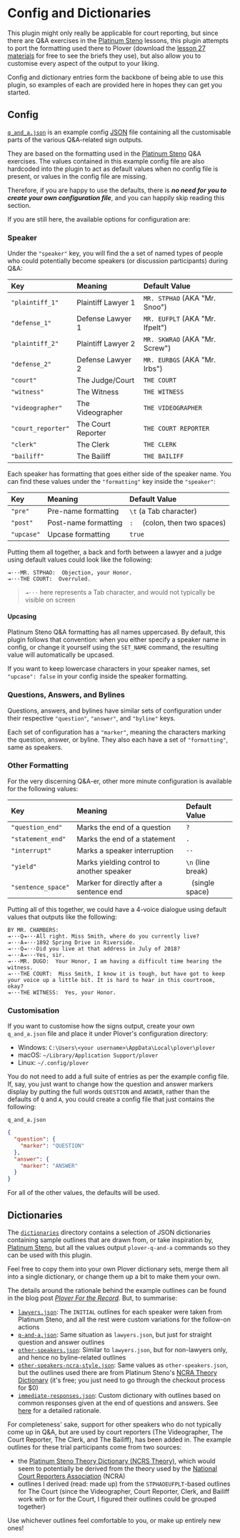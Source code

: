 # Config and Dictionaries

This plugin might only really be applicable for court reporting, but since
there are Q&A exercises in the [Platinum Steno][] lessons, this plugin attempts
to port the formatting used there to Plover (download the
[lesson 27 materials][Platinum Steno Lesson 27 lesson materials] for free to see
the briefs they use), but also allow you to customise every aspect of the output
to your liking.

Config and dictionary entries form the backbone of being able to use this
plugin, so examples of each are provided here in hopes they can get you started.

## Config

[`q_and_a.json`][] is an example config [JSON][] file containing all the
customisable parts of the various Q&A-related sign outputs. 

They are based on the formatting used in the [Platinum Steno][] Q&A exercises.
The values contained in this example config file are also hardcoded into the
plugin to act as default values when no config file is present, or values in
the config file are missing.

Therefore, if you are happy to use the defaults, there is _**no need for you to
create your own configuration file**_, and you can happily skip reading this
section.

If you are still here, the available options for configuration are:

### Speaker

Under the `"speaker"` key, you will find the a set of named types of people who
could potentially become speakers (or discussion participants) during Q&A:

| Key              | Meaning           | Default Value                 |
|:-----------------|:------------------|:------------------------------|
|`"plaintiff_1"`   |Plaintiff Lawyer 1 |`MR. STPHAO` (AKA "Mr. Snoo")  |
|`"defense_1"`     |Defense Lawyer 1   |`MR. EUFPLT` (AKA "Mr. Ifpelt")|
|`"plaintiff_2"`   |Plaintiff Lawyer 2 |`MR. SKWRAO` (AKA "Mr. Screw") |
|`"defense_2"`     |Defense Lawyer 2   |`MR. EURBGS` (AKA "Mr. Irbs")  |
|`"court"`         |The Judge/Court    |`THE COURT`                    |
|`"witness"`       |The Witness        |`THE WITNESS`                  |
|`"videographer"`  |The Videographer   |`THE VIDEOGRAPHER`             |
|`"court_reporter"`|The Court Reporter |`THE COURT REPORTER`           |
|`"clerk"`         |The Clerk          |`THE CLERK`                    |
|`"bailiff"`       |The Bailiff        |`THE BAILIFF`                  |

Each speaker has formatting that goes either side of the speaker name. You can
find these values under the `"formatting"` key inside the `"speaker"`:

| Key      | Meaning            | Default Value                |
|:---------|:-------------------|:-----------------------------|
|`"pre"`   |Pre-name formatting |`\t` (a Tab character)        |
|`"post"`  |Post-name formatting|`:  ` (colon, then two spaces)|
|`"upcase"`|Upcase formatting   |`true`                        |

Putting them all together, a back and forth between a lawyer and a judge using
default values could look like the following:

```
⇥···MR. STPHAO:  Objection, your Honor.
⇥···THE COURT:  Overruled.
```

> `⇥···` here represents a Tab character, and would not typically be visible on
> screen

#### Upcasing

Platinum Steno Q&A formatting has all names uppercased. By default, this plugin
follows that convention: when you either specify a speaker name in config, or
change it yourself using the `SET_NAME` command, the resulting value will
automatically be upcased.

If you want to keep lowercase characters in your speaker names, set
`"upcase": false` in your config inside the speaker formatting.

### Questions, Answers, and Bylines

Questions, answers, and bylines have similar sets of configuration under their
respective `"question"`, `"answer"`, and `"byline"` keys.

Each set of configuration has a `"marker"`, meaning the characters marking the
question, answer, or byline. They also each have a set of `"formatting"`,
same as speakers.

### Other Formatting

For the very discerning Q&A-er, other more minute configuration is available for
the following values:

| Key              | Meaning                                 | Default Value    |
|:-----------------|:----------------------------------------|:-----------------|
|`"question_end"`  |Marks the end of a question              |`?`               |
|`"statement_end"` |Marks the end of a statement             |`.`               |
|`"interrupt"`     |Marks a speaker interruption             |`--`              |
|`"yield"`         |Marks yielding control to another speaker|`\n` (line break) |
|`"sentence_space"`|Marker for directly after a sentence end |` ` (single space)|

Putting all of this together, we could have a 4-voice dialogue using default
values that outputs like the following:

```
BY MR. CHAMBERS:
⇥···Q⇥···All right. Miss Smith, where do you currently live?
⇥···A⇥···1892 Spring Drive in Riverside.
⇥···Q⇥···Did you live at that address in July of 2018?
⇥···A⇥···Yes, sir.
⇥···MR. DUGO:  Your Honor, I am having a difficult time hearing the witness.
⇥···THE COURT:  Miss Smith, I know it is tough, but have got to keep your voice up a little bit. It is hard to hear in this courtroom, okay?
⇥···THE WITNESS:  Yes, your Honor.
```

### Customisation

If you want to customise how the signs output, create your own `q_and_a.json`
file and place it under Plover's configuration directory:

- Windows: `C:\Users\<your username>\AppData\Local\plover\plover`
- macOS: `~/Library/Application Support/plover`
- Linux: `~/.config/plover`

You do not need to add a full suite of entries as per the example config file.
If, say, you just want to change how the question and answer markers display by
putting the full words `QUESTION` and `ANSWER`, rather than the defaults of `Q`
and `A`, you could create a config file that just contains the following:

`q_and_a.json`

```json
{
  "question": {
    "marker": "QUESTION"
  },
  "answer": {
    "marker": "ANSWER"
  }
}
```

For all of the other values, the defaults will be used.

## Dictionaries

The [`dictionaries`][] directory contains a selection of JSON dictionaries
containing sample outlines that are drawn from, or take inspiration by,
[Platinum Steno][], but all the values output `plover-q-and-a` commands so they
can be used with this plugin.

Feel free to copy them into your own Plover dictionary sets, merge them all into
a single dictionary, or change them up a bit to make them your own.

The details around the rationale behind the example outlines can be found in the
blog post _[Plover For the Record][]_. But, to summarise:

- [`lawyers.json`][]: The `INITIAL` outlines for each speaker were taken from
  Platinum Steno, and all the rest were custom variations for the follow-on
  actions
- [`q-and-a.json`][]: Same situation as `lawyers.json`, but just for straight
  question and answer outlines
- [`other-speakers.json`][]: Similar to `lawyers.json`, but for non-lawyers
  only, and hence no byline-related outlines
- [`other-speakers-ncra-style.json`][]: Same values as `other-speakers.json`,
  but the outlines used there are from Platinum Steno's
  [NCRA Theory Dictionary][] (it's free; you just need to go through the
  checkout process for $0)
- [`immediate-responses.json`][]: Custom dictionary with outlines based on
  common responses given at the end of questions and answers. See [here][] for a
  detailed rationale.


For completeness' sake, support for other speakers who do not typically come up
in Q&A, but are used by court reporters (The Videographer, The Court Reporter,
The Clerk, and The Bailiff), has been added in. The example outlines for these
trial participants come from two sources:

- the [Platinum Steno Theory Dictionary (NCRS Theory)][], which would seem to
  potentially be derived from the theory used by the
  [National Court Reporters Association][] (NCRA)
- outlines I derived (read: made up) from the `STPHAOEUFPLT`-based outlines for
  The Court (since the Videographer, Court Reporter, Clerk, and Bailiff work
  with or for the Court, I figured their outlines could be grouped together)

Use whichever outlines feel comfortable to you, or make up entirely new ones!

[`dictionaries`]: ./dictionaries
[here]: https://www.paulfioravanti.com/blog/plover-for-the-record/#update-25-november-2021-immediate-responses
[`immediate-responses.json`]: ./dictionaries/immediate-responses.json
[JSON]: https://www.json.org/json-en.html 
[`lawyers.json`]: ./dictionaries/lawyers.json
[National Court Reporters Association]: https://www.ncra.org/
[NCRA Theory Dictionary]: https://platinumsteno.com/downloads/platinum-steno-ncrs-theory-dictionary/
[`other-speakers.json`]: ./dictionaries/other-speakers.json
[`other-speakers-ncra-style.json`]: ./dictionaries/other-speakers-ncra-style.json
[Platinum Steno]: https://www.youtube.com/@PlatinumSteno
[Platinum Steno Lesson 27 lesson materials]: https://platinumsteno.com/downloads/theory-lesson-27/
[Platinum Steno Theory Dictionary (NCRS Theory)]: https://platinumsteno.com/downloads/platinum-steno-ncrs-theory-dictionary/
[Plover For the Record]: https://www.paulfioravanti.com/blog/plover-for-the-record/
[`q-and-a.json`]: ./dictionaries/q-and-a.json
[`q_and_a.json`]: ./q_and_a.json
